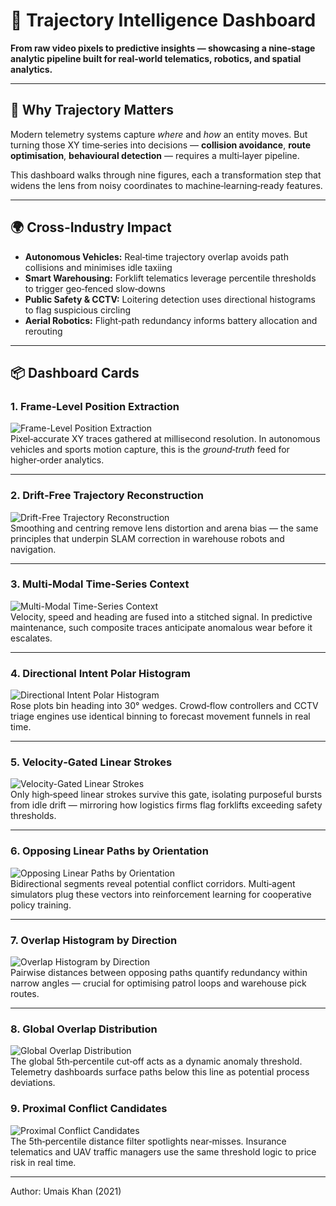 # 🚦 Trajectory Intelligence Dashboard

**From raw video pixels to predictive insights — showcasing a nine‑stage analytic pipeline built for real‑world telematics, robotics, and spatial analytics.**

---

## 🧭 Why Trajectory Matters

Modern telemetry systems capture *where* and *how* an entity moves. But turning those XY time‑series into decisions — **collision avoidance**, **route optimisation**, **behavioural detection** — requires a multi‑layer pipeline.  

This dashboard walks through nine figures, each a transformation step that widens the lens from noisy coordinates to machine‑learning‑ready features.

---

## 🌍 Cross‑Industry Impact

- **Autonomous Vehicles:** Real‑time trajectory overlap avoids path collisions and minimises idle taxiing  
- **Smart Warehousing:** Forklift telematics leverage percentile thresholds to trigger geo‑fenced slow‑downs  
- **Public Safety & CCTV:** Loitering detection uses directional histograms to flag suspicious circling  
- **Aerial Robotics:** Flight‑path redundancy informs battery allocation and rerouting

---

## 📦 Dashboard Cards

### 1. Frame‑Level Position Extraction
![Frame-Level Position Extraction](assets/Figure_9.png)  
Pixel‑accurate XY traces gathered at millisecond resolution. In autonomous vehicles and sports motion capture, this is the *ground‑truth* feed for higher‑order analytics.

---

### 2. Drift‑Free Trajectory Reconstruction
![Drift-Free Trajectory Reconstruction](assets/Figure_8.png)  
Smoothing and centring remove lens distortion and arena bias — the same principles that underpin SLAM correction in warehouse robots and navigation.

---

### 3. Multi‑Modal Time‑Series Context
![Multi-Modal Time-Series Context](assets/Figure_7.png)  
Velocity, speed and heading are fused into a stitched signal. In predictive maintenance, such composite traces anticipate anomalous wear before it escalates.

---

### 4. Directional Intent Polar Histogram
![Directional Intent Polar Histogram](assets/Figure_6.png)  
Rose plots bin heading into 30° wedges. Crowd‑flow controllers and CCTV triage engines use identical binning to forecast movement funnels in real time.

---

### 5. Velocity‑Gated Linear Strokes
![Velocity-Gated Linear Strokes](assets/Figure_5.png)  
Only high‑speed linear strokes survive this gate, isolating purposeful bursts from idle drift — mirroring how logistics firms flag forklifts exceeding safety thresholds.

---

### 6. Opposing Linear Paths by Orientation
![Opposing Linear Paths by Orientation](assets/Figure_4.png)  
Bidirectional segments reveal potential conflict corridors. Multi‑agent simulators plug these vectors into reinforcement learning for cooperative policy training.

---
### 7. Overlap Histogram by Direction
![Overlap Histogram by Direction](assets/Figure_2.png)  
Pairwise distances between opposing paths quantify redundancy within narrow angles — crucial for optimising patrol loops and warehouse pick routes.

---

### 8. Global Overlap Distribution
![Global Overlap Distribution](assets/Figure_1.png)  
The global 5th‑percentile cut‑off acts as a dynamic anomaly threshold. Telemetry dashboards surface paths below this line as potential process deviations.

### 9. Proximal Conflict Candidates
![Proximal Conflict Candidates](assets/Figure_3.png)  
The 5th‑percentile distance filter spotlights near‑misses. Insurance telematics and UAV traffic managers use the same threshold logic to price risk in real time.

---
Author: Umais Khan (2021) 

